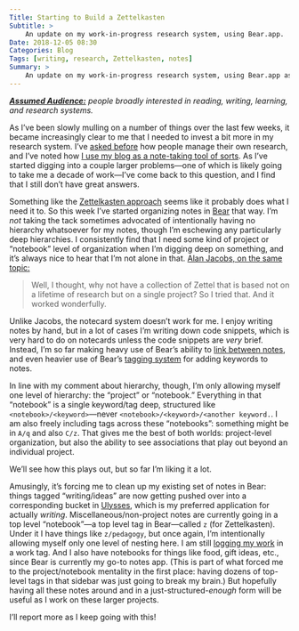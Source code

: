```yaml
---
Title: Starting to Build a Zettelkasten
Subtitle: >
    An update on my work-in-progress research system, using Bear.app.
Date: 2018-12-05 08:30
Categories: Blog
Tags: [writing, research, Zettelkasten, notes]
Summary: >
    An update on my work-in-progress research system, using Bear.app as a tool for the Zettelkasten system—with some comments on how I’m doing this, and why.
---
```


<i><b>[Assumed Audience:]</b> people broadly interested in reading, writing, learning, and research systems.</i>

[Assumed Audience:]: https://www.chriskrycho.com/2018/assumed-audiences.html

As I’ve been slowly mulling on a number of things over the last few weeks, it became increasingly clear to me that I needed to invest a bit more in my research system. I’ve [asked before](https://www.chriskrycho.com/2017/how-do-you-manage-your-research-notes.html) how people manage their own research, and I’ve noted how [I use my blog as a note-taking tool of sorts](https://www.chriskrycho.com/2018/blog-as-note-taking-tool.html). As I’ve started digging into a couple larger problems—one of which is likely going to take me a decade of work—I’ve come back to this question, and I find that I still don’t have great answers.

Something like the [Zettelkasten approach](https://zettelkasten.de) seems like it probably does what I need it to. So this week I’ve started organizing notes in [Bear](https://bear.app) that way. I’m *not* taking the tack sometimes advocated of intentionally having no hierarchy whatsoever for my notes, though I’m eschewing any particularly deep hierarchies. I consistently find that I need some kind of project or “notebook” level of organization when I’m digging deep on something, and it’s always nice to hear that I’m not alone in that. [Alan Jacobs, on the same topic:](https://blog.ayjay.org/my-zettelkasten/)

> Well, I thought, why not have a collection of Zettel that is based not on a lifetime of research but on a single project? So I tried that. And it worked wonderfully.

Unlike Jacobs, the notecard system doesn’t work for me. I enjoy writing notes by hand, but in a lot of cases I’m writing down code snippets, which is very hard to do on notecards unless the code snippets are *very* brief.  Instead, I’m so far making heavy use of Bear’s ability to [link between notes](https://bear.app/faq/Tags%20&%20Linking/How%20to%20link%20notes%20together/), and even heavier use of Bear’s [tagging system](https://bear.app/faq/Tags%20&%20Linking/Nested%20Tags/) for adding keywords to notes.

In line with my comment about hierarchy, though, I’m only allowing myself one level of hierarchy: the “project” or “notebook.” Everything in that “notebook” is a single keyword/tag deep, structured like `<notebook>/<keyword>`—never `<notebook>/<keyword>/<another keyword.`. I am also freely including tags across these “notebooks”: something might be in `A/q` and also `C/z`. That gives me the best of both worlds: project-level organization, but also the ability to see associations that play out beyond an individual project.

We’ll see how this plays out, but so far I’m liking it a lot.

Amusingly, it’s forcing me to clean up my existing set of notes in Bear: things tagged “writing/ideas” are now getting pushed over into a corresponding bucket in [Ulysses](https://ulysses.app), which is my preferred application for actually *writing*. Miscellaneous/non-project notes are currently going in a top level “notebook”—a top level tag in Bear—called `z` (for Zettelkasten). Under it I have things like `z/pedagogy`, but once again, I’m intentionally allowing myself only one level of nesting here. I am still [logging my work](https://www.chriskrycho.com/2018/just-write-down-what-you-do.html) in a work tag. And I also have notebooks for things like food, gift ideas, etc., since Bear is currently my go-to notes app. (This is part of what forced me to the project/notebook mentality in the first place: having dozens of top-level tags in that sidebar was just going to break my brain.) But hopefully having all these notes around and in a just-structured-*enough* form will be useful as I work on these larger projects.

I’ll report more as I keep going with this!
